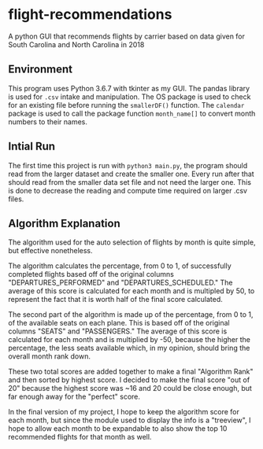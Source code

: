 # flight-recommendations
A python GUI that recommends flights by carrier based on data given for South Carolina and North Carolina in 2018

## Environment
This program uses Python 3.6.7 with tkinter as my GUI. The pandas library is used for `.csv` intake and manipulation. The OS package is used to check for an existing file before running the `smallerDF()` function. The `calendar` package is used to call the package function `month_name[]` to convert month numbers to their names.

## Intial Run
The first time this project is run with `python3 main.py`, the program should read from the larger dataset 
and create the smaller one. Every run after that should read from the smaller data set file and not need the larger one. 
This is done to decrease the reading and compute time required on larger .csv files. 

## Algorithm Explanation
The algorithm used for the auto selection of flights by month is 
quite simple, but effective nonetheless.

The algorithm calculates the percentage, from 0 to 1, of successfully completed 
flights based off of the original columns "DEPARTURES_PERFORMED" and 
"DEPARTURES_SCHEDULED." The average of this score is calculated for each month and
is multipled by 50, to represent the fact that it is worth half of the final score calculated.

The second part of the algorithm is made up of the percentage, from 0 to 1, of the available
seats on each plane. This is based off of the original columns "SEATS" and "PASSENGERS." The
average of this score is calculated for each month and is multiplied by -50, because the higher 
the percentage, the less seats available which, in my opinion, should bring the overall month rank down.

These two total scores are added together to make a final "Algorithm Rank" and then sorted by highest
score. I decided to make the final score "out of 20" because the highest score was ~16 and 20 could be
close enough, but far enough away for the "perfect" score.

In the final version of my project, I hope to keep the algorithm score for each month, but since the 
module used to display the info is a "treeview", I hope to allow each month to be expandable to also
show the top 10 recommended flights for that month as well.
